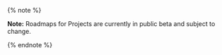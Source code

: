 {% note %}

**Note:** Roadmaps for Projects are currently in public beta and subject to change.

{% endnote %}
